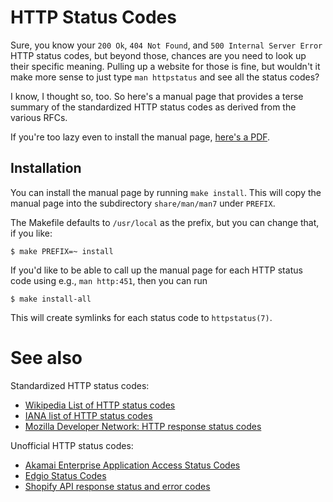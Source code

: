 HTTP Status Codes
=================

Sure, you know your `200 Ok`, `404 Not Found`, and
`500 Internal Server Error` HTTP status codes, but
beyond those, chances are you need to look up their
specific meaning.  Pulling up a website for those is
fine, but wouldn't it make more sense to just type
`man httpstatus` and see all the status codes?

I know, I thought so, too.  So here's a manual page
that provides a terse summary of the standardized HTTP
status codes as derived from the various RFCs.

If you're too lazy even to install the manual page,
[here's a
PDF](https://raw.githubusercontent.com/jschauma/httpstatus/main/httpstatus.7.pdf).

## Installation

You can install the manual page by running `make
install`.  This will copy the manual page into the
subdirectory `share/man/man7` under `PREFIX`.

The Makefile defaults to `/usr/local` as the prefix,
but you can change that, if you like:

```
$ make PREFIX=~ install
```

If you'd like to be able to call up the manual page
for each HTTP status code using e.g., `man http:451`,
then you can run

```
$ make install-all
```

This will create symlinks for each status code to
`httpstatus(7)`.


See also
========

Standardized HTTP status codes:

* [Wikipedia List of HTTP status codes](https://en.wikipedia.org/wiki/List_of_HTTP_status_codes)
* [IANA list of HTTP status codes](https://www.iana.org/assignments/http-status-codes/http-status-codes.xhtml)
* [Mozilla Developer Network: HTTP response status codes](https://developer.mozilla.org/en-US/docs/Web/HTTP/Status)

Unofficial HTTP status codes:

* [Akamai Enterprise Application Access Status Codes](https://techdocs.akamai.com/eaa/docs/app-response-codes-login-events-err)
* [Edgio Status Codes](https://docs.edg.io/guides/v4/status_codes)
* [Shopify API response status and error codes](https://shopify.dev/docs/api/usage/response-codes)
